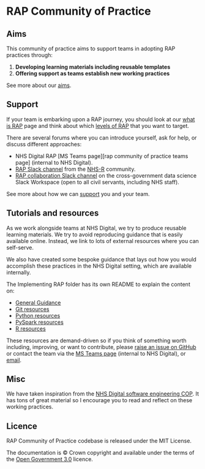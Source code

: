# RAP Community of Practice

## Aims

This community of practice aims to support teams in adopting RAP practices through:

1. **Developing learning materials including reusable templates**
2. **Offering support as teams establish new working practices**

See more about our [aims][7].

## Support

If your team is embarking upon a RAP journey, you should look at our [what is RAP][1] page and think about which [levels of RAP][2] that you want to target.

There are several forums where you can introduce yourself, ask for help, or discuss different approaches:

- NHS Digital RAP [MS Teams page][rap community of practice teams page] (internal to NHS Digital).
- [RAP Slack channel](https://nhsrcommunity.slack.com/archives/C03N1GXHEH0) from the [NHS-R](https://nhsrcommunity.com/) community.
- [RAP collaboration Slack channel](https://govdatascience.slack.com/archives/C6H22U3H9) on the cross-government data science Slack Workspace (open to all civil servants, including NHS staff).

See more about how we can [support][9] you and your team.

## Tutorials and resources

As we work alongside teams at NHS Digital, we try to produce reusable learning materials. We try to avoid reproducing guidance that is easily available online. Instead, we link to lots of external resources where you can self-serve.

We also have created some bespoke guidance that lays out how you would accomplish these practices in the NHS Digital setting, which are available internally.

The Implementing RAP folder has its own README to explain the content on:

- [General Guidance][11]
- [Git resources][10]
- [Python resources][4]
- [PySpark resources][12]
- [R resources][8]

These resources are demand-driven so if you think of something worth including, improving, or want to contribute, please [raise an issue on GitHub](https://github.com/NHSDigital/rap-community-of-practice/issues) or contact the team via the [MS Teams page](https://teams.microsoft.com/l/channel/19%3aEnoJ_c3NIwcWaLoqHyrbmiui8SI-8lZ1B2SvxNuGbyU1%40thread.tacv2/General?groupId=1c1528d7-030e-48eb-92cf-dc0f6a618ea0&tenantId=50f6071f-bbfe-401a-8803-673748e629e2) (internal to NHS Digital), or [email](mailto:datascience@nhs.net).

## Misc

We have taken inspiration from the [NHS Digital software engineering COP](https://github.com/NHSDigital/software-engineering-quality-framework/blob/master/insights/review.md). It has tons of great material so I encourage you to read and reflect on these working practices.

## Licence

RAP Community of Practice codebase is released under the MIT License.

The documentation is © Crown copyright and available under the terms of the [Open Government 3.0](https://www.nationalarchives.gov.uk/doc/open-government-licence/version/3/) licence.

[1]: ./what_is_RAP/README.md
[2]: ./what_is_RAP/levels_of_RAP.md
[3]: ./implementing_RAP/
[4]: ./implementing_RAP/README.md#python
[5]: ./our_RAP_service/
[6]: ./what_is_RAP/
[7]: ./what_is_RAP/benefits_and_aims_of_RAP.md
[8]: ./implementing_RAP/README.md#r
[9]: ./our_RAP_service/README.md#support
[10]: ./implementing_RAP/README.md#git
[11]: ./implementing_RAP/README.md#general-guidance
[12]: ./implementing_RAP/README.md#pyspark
